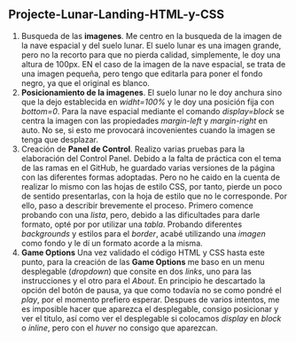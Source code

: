 ## Projecte-Lunar-Landing-HTML-y-CSS

1. Busqueda de las **imagenes**. Me centro en la busqueda de la imagen de la nave espacial y del suelo lunar. El suelo lunar es una imagen grande, pero no la recorto para que no pierda calidad, simplemente, le doy una altura de 100px. EN el caso de la imagen de la nave espacial, se trata de una imagen pequeña, pero tengo que editarla para poner el fondo negro, ya que el original es blanco.  
2. **Posicionamiento de la imagenes**. El suelo lunar no le doy anchura sino que la dejo establecida en _widht=100%_ y le doy una posición fija con _bottom=0_. Para la nave espacial mediante el comando _display=block_ se centra la imagen con las propiedades _margin-left_ y _margin-right_ en auto. No se, si esto me provocará incovenientes cuando la imagen se tenga que desplazar.  
3. Creación de **Panel de Control**. Realizo varias pruebas para la elaboración del Control Panel. Debido a la falta de práctica con el tema de las ramas en el GitHub, he guardado varias versiones de la página con las diferentes formas adoptadas. Pero no he caido en la cuenta de realizar lo mismo con las hojas de estilo CSS, por tanto, pierde un poco de sentido presentarlas, con la hoja de estilo que no le corresponde. Por ello, paso a describir brevemente el proceso. Primero comence probando con una _lista_, pero, debido a las dificultades para darle formato, opté por por utilizar una _tabla_. Probando diferentes _backgrounds_ y estilos para el _border_, acabé utilizando una _imagen_ como fondo y le dí un formato acorde a la misma.  
4. **Game Options** Una vez validado el código HTML y CSS hasta este punto, para la creación de las **Game Options** me baso en un menu desplegable (_dropdown_) que consite en dos _links_, uno para las instrucciones y el otro para el _About_. En principio he descartado la opción del botón de pausa, ya que como todavía no se como pondré el _play_, por el momento prefiero esperar. Despues de varios intentos, me es imposible hacer que aparezca el desplegable, consigo posicionar y ver el titulo, así como ver el desplegable si colocamos _display_ en _block_ o _inline_, pero con el _huver_ no consigo que aparezcan.
